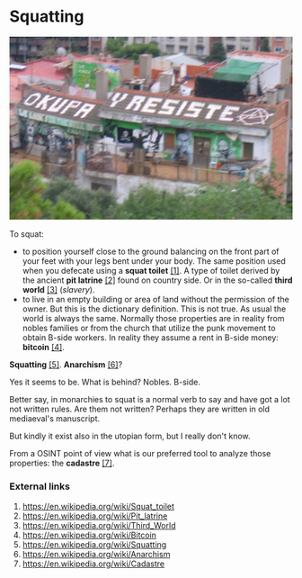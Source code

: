 # Squatting

![Okupa](../Images/Okupayresiste.jpg)

To squat:

-  to position yourself close to the ground balancing on the front part of your feet with your legs bent under your body. The same position used when you defecate using a **squat toilet** [[1]](https://en.wikipedia.org/wiki/Squat_toilet). A type of toilet derived by the ancient **pit latrine** [[2]](https://en.wikipedia.org/wiki/Pit_latrine) found on country side. Or in the so-called **third world** [[3]](https://en.wikipedia.org/wiki/Third_World) (*slavery*).
- to live in an empty building or area of land without the permission of the owner. But this is the dictionary definition. This is not true. As usual the world is always the same. Normally those properties are in reality from nobles families or from the church that utilize the punk movement to obtain B-side workers. In reality they assume a rent in B-side money: **bitcoin** [[4]](https://en.wikipedia.org/wiki/Bitcoin).

**Squatting** [[5]](https://en.wikipedia.org/wiki/Squatting).  **Anarchism** [[6]](https://en.wikipedia.org/wiki/Anarchism)? 

Yes it seems to be. What is behind? Nobles. B-side.

Better say, in monarchies to squat is a normal verb to say and have got a lot not written rules. Are them not written? Perhaps they are written in old mediaeval's manuscript. 

But kindly it exist also in the utopian form, but I really don't know.

From a OSINT point of view what is our preferred tool to analyze those properties: the **cadastre** [[7]](https://en.wikipedia.org/wiki/Cadastre).



### External links

1. https://en.wikipedia.org/wiki/Squat_toilet
2. https://en.wikipedia.org/wiki/Pit_latrine
3. https://en.wikipedia.org/wiki/Third_World
4. https://en.wikipedia.org/wiki/Bitcoin
5. https://en.wikipedia.org/wiki/Squatting
6. https://en.wikipedia.org/wiki/Anarchism
7. https://en.wikipedia.org/wiki/Cadastre